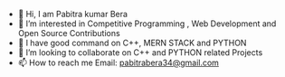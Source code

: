 - 👋 Hi, I am Pabitra kumar Bera
- 👀 I’m interested in Competitive Programming ,  Web Development and Open Source Contributions
- 🌱  I have good command on C++, MERN STACK and PYTHON
- 💞️ I’m looking to collaborate on C++ and PYTHON related Projects
- 📫 How to reach me  Email: pabitrabera34@gmail.com



